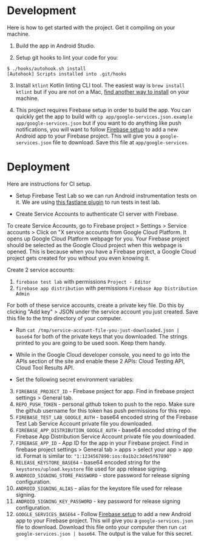 # Development

Here is how to get started with the project. Get it compiling on your machine.

1. Build the app in Android Studio.

2. Setup git hooks to lint your code for you:

```
$ ./hooks/autohook.sh install
[Autohook] Scripts installed into .git/hooks
```

3. Install `ktlint` Kotlin linting CLI tool. The easiest way is `brew install ktlint` but if you are not on a Mac, [find another way to install](https://ktlint.github.io/#getting-started) on your machine. 

4. This project requires Firebase setup in order to build the app. You can quickly get the app to build with `cp app/google-services.json.example app/google-services.json` but if you want to do anything like push notifications, you will want to follow [Firebase setup](https://firebase.google.com/docs/android/setup) to add a new Android app to your Firebase project. This will give you a `google-services.json` file to download. Save this file at `app/google-services`. 

# Deployment

Here are instructions for CI setup. 

* Setup Firebase Test Lab so we can run Android instrumentation tests on it. We are using [this fastlane plugin](https://github.com/pink-room/fastlane-plugin-run_tests_firebase_testlab) to run tests in test lab.

* Create Service Accounts to authenticate CI server with Firebase. 

To create Service Accounts, go to Firebase project > Settings > Service accounts > Click on "X service accounts from Google Cloud Platform. It opens up Google Cloud Platform webpage for you. Your Firebase project should be selected as the Google Cloud project when this webpage is opened. This is because when you have a Firebase project, a Google Cloud project gets created for you without you even knowing it.

Create 2 service accounts:
1. `firebase test lab` with permissions `Project - Editor`
2. `firebase app distribution` with permissions `Firebase App Distribution Admin`

For both of these service accounts, create a private key file. Do this by clicking "Add key" > JSON under the service account you just created. Save this file to the tmp directory of your computer. 

* Run `cat /tmp/service-account-file-you-just-downloaded.json | base64` for both of the private keys that you downloaded. The strings printed to you are going to be used soon. Keep them handy. 

* While in the Google Cloud developer console, you need to go into the APIs section of the site and enable these 2 APIs: Cloud Testing API, Cloud Tool Results API. 

* Set the following secret environment variables:

3. `FIREBASE_PROJECT_ID` - Firebase project for app. Find in firebase project settings > General tab. 
4. `REPO_PUSH_TOKEN` - personal github token to push to the repo. Make sure the github username for this token has push permissions for this repo. 
5. `FIREBASE_TEST_LAB_GOOGLE_AUTH` - base64 encoded string of the Firebase Test Lab Service Account private file you downloaded. 
6. `FIREBASE_APP_DISTRIBUTION_GOOGLE_AUTH` - base64 encoded string of the Firebase App Distribution Service Account private file you downloaded. 
7. `FIREBASE_APP_ID` - App ID for the app in your Firebase project. Find in firebase project settings > General tab > apps > select your app > app id. Format is similar to: `"1:1234567890:ios:0a1b2c3d4e5f67890"`
8. `RELEASE_KEYSTORE_BASE64` - base64 encoded string for the `keystores/upload.keystore` file used for app release signing. 
9. `ANDROID_SIGNING_STORE_PASSWORD` - store password for release signing configuration.
10. `ANDROID_SIGNING_ALIAS` - alias for the keystore file used for release signing. 
11. `ANDROID_SIGNING_KEY_PASSWORD` - key password for release signing configuration. 
12. `GOOGLE_SERVICES_BASE64` - Follow [Firebase setup](https://firebase.google.com/docs/android/setup) to add a new Android app to your Firebase project. This will give you a `google-services.json` file to download. Download this file onto your computer then run `cat google-services.json | base64`. The output is the value for this secret. 